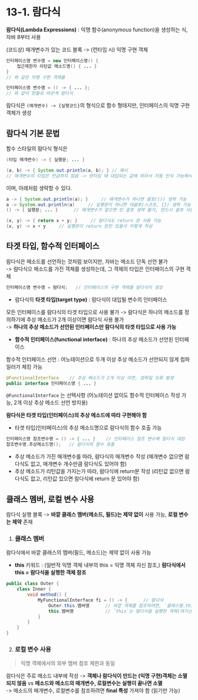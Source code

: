 # 13-1. 람다식

**람다식(Lambda Expressions)** : 익명 함수(anonymous function)을 생성하는 식, 자바 8부터 사용  

(코드상) 매개변수가 있는 코드 블록 -> (런타임 시) 익명 구현 객체
```java
인터페이스명 변수명 = new 인터페이스명() {
    접근제한자 리턴값 메소드명() { ... }
}
// 와 같은 익명 구현 객체를 

인터페이스명 변수명 = () -> { ... };
// 와 같이 한줄로 바꾼게 람다식
```
람다식은 ```(매개변수) -> {실행코드}```의 형식으로 함수 형태지만, 인터페이스의 익명 구현 객체가 생성  

## 람다식 기본 문법

함수 스타일의 람다식 형식은
```java
(타입 매개변수) -> { 실행문; ... }

(a, b) -> { System.out.println(a, b); } // 예시
// 매개변수의 타입은 언급하지 않음 -> 런타임 때 대입되는 값에 따라서 자동 인식 가능해서 
```
이며, 아래처럼 생략할 수 있다.
```java
a -> { System.out.println(a); }     // 매개변수가 하나면 괄호(()) 생략 가능
a -> System.out.println(a)     // 실행문이 하나면 대괄호(스코프, {}) 생략 가능
() -> { 실행문; ... }      // 매개변수가 없으면 빈 괄호 생략 불가, 반드시 괄호 사용

(x, y) -> { return x + y; }     // 람다식도 return 문 사용 가능 
(x, y) -> x + y     // 실행문이 return 문만 있을시 이렇게 작성 
```

## 타겟 타입, 함수적 인터페이스

람다식은 메소드를 선언하는 것처럼 보이지만, 자바는 메소드 단독 선언 불가  
-> 람다식으 메소드를 가진 객체를 생성하는데, 그 객체의 타입은 인터페이스의 구현 객체
```java
인터페이스명 변수명 = 람다식;   // 인터페이스의 구현 객체를 람다식이 생성
```

- 람다식의 **타겟 타입(target type)** : 람다식이 대입될 변수의 인터페이스

모든 인터페이스를 람다식의 타겟 타입으로 사용 불가 -> 람다식은 하나의 메소드를 정의하기에 추상 메소드가 2개 이상이면 람다식 사용 불가   
-> **하나의 추상 메소드가 선언된 인터페이스만 람다식의 타겟 타입으로 사용 가능**

- **함수적 인터페이스(functional interface)** : 하나의 추상 메소드가 선언된 인터페이스  

함수적 인터페이스 선언 : 어노테이션으로 두개 이상 추상 메소드가 선언되지 않게 컴파일러가 체킹 가능
```java
@FunctionalInterface    // 추상 메소드가 2개 이상 이면, 컴파일 오류 발생
public interface 인터페이스명 { ... }
```
```@FunctionalInterface``` 는 선택사항 (어노테이션 없이도 함수적 인터페이스 작성 가능, 2개 이상 추상 메소드 선언 방지용)


**람다식은 타겟 타입(인터페이스)의 추상 메소드에 따라 구현해야 함**
- 타겟 타입(인터페이스)의 추상 메소드명으로 람다식의 함수 호출 가능 
```java
인터페이스명 참조변수명 = () -> { ... }    // 인터페이스 참조 변수에 람다식 대입 
참조변수명.추상메소드명();   // 람다식의 함수 호출
```
- 추상 메소드가 가진 매개변수를 따라, 람다식의 매개변수 작성 (매개변수 없으면 람다식도 없고, 매개변수 개수만큼 람다식도 있어야 함)
- 추상 메소드가 리턴값을 가지는가 따라, 람다식에 return문 작성 (리턴값 없으면 람다식도 없고, 리턴값 있으면 람다식에 return 문 있어야 함)

## 클래스 멤버, 로컬 변수 사용

람다식 실행 블록 -> **바깥 클래스 멤버(메소드, 필드)는 제약 없이** 사용 가능, **로컬 변수는 제약** 존재
 
1. ### 클래스 멤버

람다식에서 바깥 클래스의 멤버(필드, 메소드)는 제약 없이 사용 가능  
- **this** 키워드 : (일반적 익명 객체 내부의 this = 익명 객체 자신 참조,) **람다식에서 this = 람다식을 실행한 객체 참조**   
```java
public class Outer {
    class Inner {
        void method() {
            MyFunctionalInterface fi = () -> {      // 람다식
                Outer.this.멤버명      // 바깥 객체를 참조하려면, `클래스명.this` 사용
                this.멤버명            // `this`는 람다식을 실행한 객체(여기선 Inner) 참조
            }   
        }
    }
}
```

2. ### 로컬 변수 사용

> 익명 객체에서의 외부 멤버 참조 제한과 동일

람다식은 주로 메소드 내부에 작성 -> **객체나 람다식이 만드는 (익명 구현)객체는 소멸되지 않음** vs **메소드와 메소드의 매개변수, 로컬변수는 실행이 끝나면 소멸**  
-> 메소드의 매개변수, 로컬변수를 참조하려면 **final 특성** 가져야 함 (읽기만 가능)    
